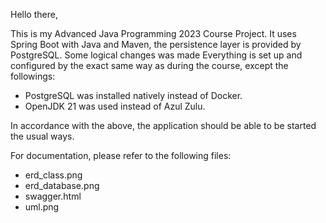 Hello there,

This is my Advanced Java Programming 2023 Course Project. It uses Spring Boot with Java and Maven, the persistence layer is provided by PostgreSQL. Some logical changes was made Everything is set up and configured by the exact same way as during the course, except the followings:

* PostgreSQL was installed natively instead of Docker.
* OpenJDK 21 was used instead of Azul Zulu.

In accordance with the above, the application should be able to be started the usual ways.

For documentation, please refer to the following files:

* erd_class.png
* erd_database.png
* swagger.html
* uml.png